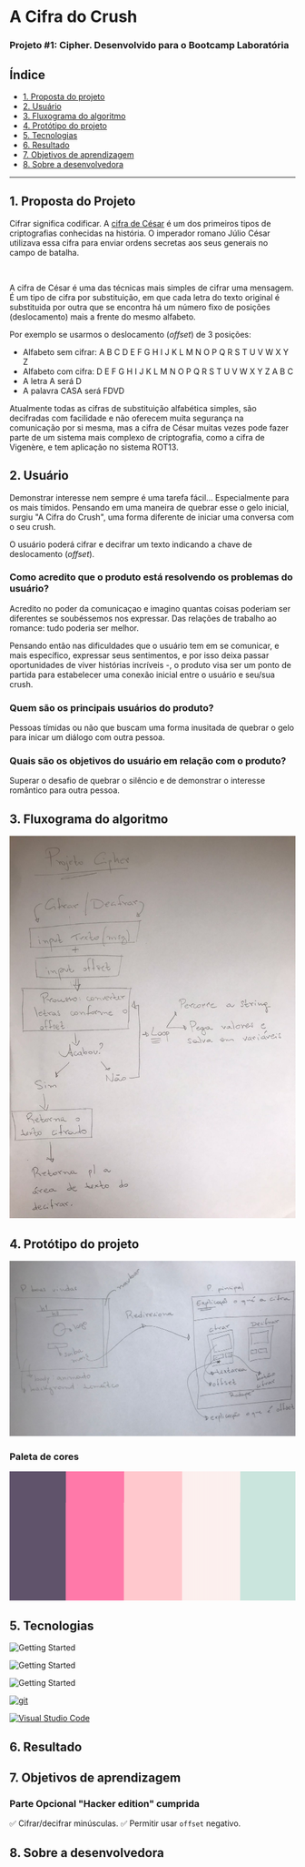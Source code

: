 # A Cifra do Crush

### Projeto #1: Cipher. Desenvolvido para o Bootcamp Laboratória

## Índice

- [1. Proposta do projeto](#1-proposta-do-projeto)
- [2. Usuário](#2-usuário)
- [3. Fluxograma do algoritmo](#3-fluxograma-do-algoritmo)
- [4. Protótipo do projeto](#4-protótipo-do-projeto)
- [5. Tecnologias](#5-tecnologias)
- [6. Resultado](#6-resultado)
- [7. Objetivos de aprendizagem](#7-objetivos-de-aprendizagem)
- [8. Sobre a desenvolvedora](#8-sobre-a-desenvolvedora)

---

## 1. Proposta do Projeto

Cifrar significa codificar. A [cifra de César](https://pt.wikipedia.org/wiki/Cifra_de_C%C3%A9sar)
é um dos primeiros tipos de criptografias conhecidas na história.
O imperador romano Júlio César utilizava essa cifra para enviar
ordens secretas aos seus generais no campo de batalha.

<img src="https://user-images.githubusercontent.com/11894994/60990999-07ffdb00-a320-11e9-87d0-b7c291bc4cd1.png" width="300" alt="">

A cifra de César é uma das técnicas mais simples de cifrar uma mensagem. É um
tipo de cifra por substituição, em que cada letra do texto original é
substituida por outra que se encontra há um número fixo de posições
(deslocamento) mais a frente do mesmo alfabeto.

Por exemplo se usarmos o deslocamento (_offset_) de 3 posições:

- Alfabeto sem cifrar: A B C D E F G H I J K L M N O P Q R S T U V W X Y Z
- Alfabeto com cifra: D E F G H I J K L M N O P Q R S T U V W X Y Z A B C
- A letra A será D
- A palavra CASA será FDVD

Atualmente todas as cifras de substituição alfabética simples, são decifradas
com facilidade e não oferecem muita segurança na comunicação por si mesma,
mas a cifra de César muitas vezes pode fazer parte de um sistema
mais complexo de criptografia, como
a cifra de Vigenère, e tem aplicação no sistema ROT13.

## 2. Usuário

Demonstrar interesse nem sempre é uma tarefa fácil... Especialmente para os mais tímidos. Pensando em uma maneira de quebrar esse o gelo inicial, surgiu "A Cifra do Crush", uma forma diferente de iniciar uma conversa com o seu crush.

O usuário poderá cifrar e decifrar um texto indicando a chave de deslocamento (_offset_).

### **Como acredito que o produto está resolvendo os problemas do usuário?**

Acredito no poder da comunicaçao e imagino quantas coisas poderiam ser diferentes se soubéssemos nos expressar. Das relações de trabalho ao romance: tudo poderia ser melhor.

Pensando então nas dificuldades que o usuário tem em se comunicar, e mais específico, expressar seus sentimentos, e por isso deixa passar oportunidades de viver histórias incríveis -, o produto visa ser um ponto de partida para estabelecer uma conexão inicial entre o usuário e seu/sua crush.

### **Quem são os principais usuários do produto?**

Pessoas tímidas ou não que buscam uma forma inusitada de quebrar o gelo para inicar um diálogo com outra pessoa.

### **Quais são os objetivos do usuário em relação com o produto?**

Superar o desafio de quebrar o silêncio e de demonstrar o interesse romântico para outra pessoa.

## 3. Fluxograma do algoritmo
![Getting Started](src/images/flux-do-algoritmo.jpeg)

## 4. Protótipo do projeto
![Getting Started](src/images/layout-projeto.jpeg)

### Paleta de cores

![Getting Started](src/images/cipher-paleta.png)

## 5. Tecnologias

 ![Getting Started](https://img.shields.io/badge/HTML-239120?style=for-the-badge&logo=html5&logoColor=white)  

 ![Getting Started](https://img.shields.io/badge/CSS-239120?&style=for-the-badge&logo=css3&logoColor=white)  

  ![Getting Started](https://img.shields.io/badge/JavaScript-F7DF1E?style=for-the-badge&logo=javascript&logoColor=black)  

 [![git](https://badgen.net/badge/icon/git?icon=git&label)](https://git-scm.com)

 [![Visual Studio Code](https://img.shields.io/badge/--007ACC?logo=visual%20studio%20code&logoColor=ffffff)](https://code.visualstudio.com/)

## 6. Resultado

## 7. Objetivos de aprendizagem

### Parte Opcional "Hacker edition" cumprida

✅ Cifrar/decifrar minúsculas.
✅ Permitir usar `offset` negativo.

## 8. Sobre a desenvolvedora
